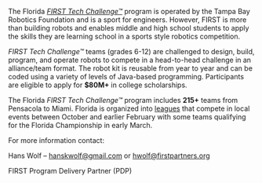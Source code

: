 The Florida _[FIRST Tech Challenge™](https://www.firstinspires.org/robotics/ftc/what-is-first-tech-challenge)_ program is operated by the Tampa Bay Robotics Foundation and is a sport for engineers. However, FIRST is more than building robots and enables middle and high school students to apply the skills they are learning school in a sports style robotics competition.

_FIRST Tech Challenge™_ teams (grades 6-12) are challenged to design, build, program, and operate robots to compete in a head-to-head challenge in an alliance/team format. The robot kit is reusable from year to year and can be coded using a variety of levels of Java-based programming. Participants are eligible to apply for **$80M+** in college scholarships.

The Florida _FIRST Tech Challenge™_ program includes **215+** teams from Pensacola to Miami. Florida is organized into [leagues](/leagues) that compete in local events between October and earlier February with some teams qualifying for the Florida Championship in early March.

For more information contact:

Hans Wolf – hanskwolf@gmail.com or hwolf@firstpartners.org

FIRST Program Delivery Partner (PDP)
